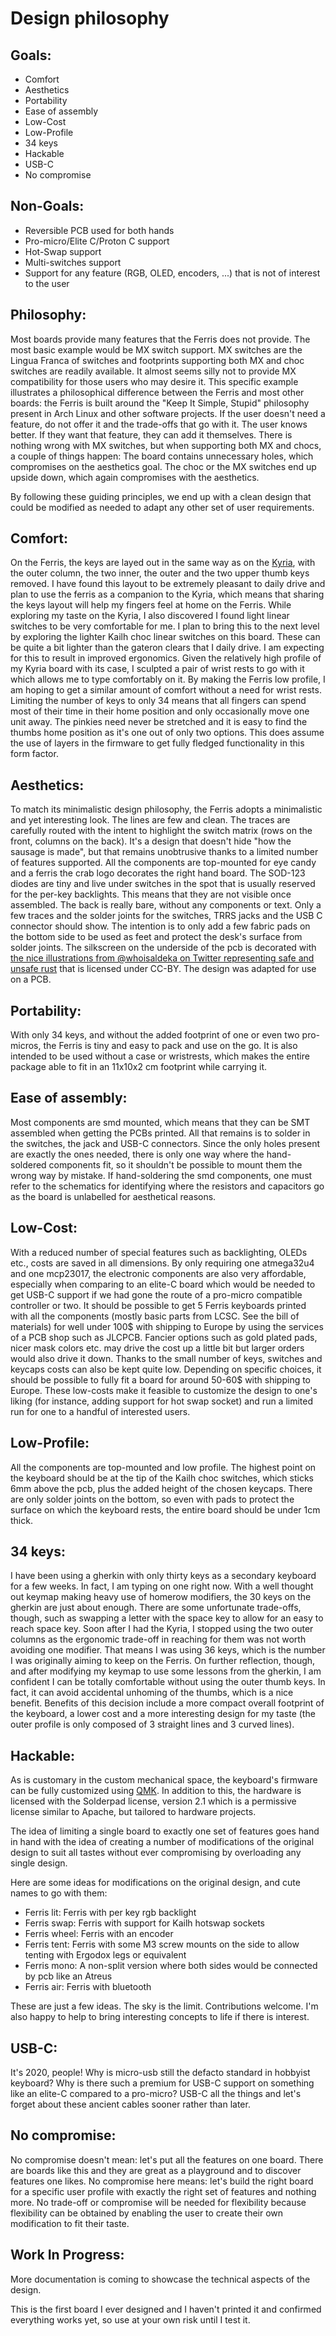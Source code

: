 Design philosophy
=================

Goals:
------
* Comfort
* Aesthetics
* Portability
* Ease of assembly
* Low-Cost
* Low-Profile
* 34 keys
* Hackable
* USB-C
* No compromise

Non-Goals:
----------
* Reversible PCB used for both hands
* Pro-micro/Elite C/Proton C support
* Hot-Swap support
* Multi-switches support
* Support for any feature (RGB, OLED, encoders, ...) that is not of interest to the user

Philosophy:
-----------
Most boards provide many features that the Ferris does not provide. The most basic example would be MX switch support. MX switches are the Lingua Franca of switches and footprints supporting both MX and choc switches are readily available. It almost seems silly not to provide MX compatibility for those users who may desire it.
This specific example illustrates a philosophical difference between the Ferris and most other boards: the Ferris is built around the "Keep It Simple, Stupid" philosophy present in Arch Linux and other software projects. If the user doesn't need a feature, do not offer it and the trade-offs that go with it. The user knows better. If they want that feature, they can add it themselves. There is nothing wrong with MX switches, but when supporting both MX and chocs, a couple of things happen: The board contains unnecessary holes, which compromises on the aesthetics goal. The choc or the MX switches end up upside down, which again compromises with the aesthetics.

By following these guiding principles, we end up with a clean design that could be modified as needed to adapt any other set of user requirements.

Comfort:
--------
On the Ferris, the keys are layed out in the same way as on the [Kyria](https://splitkb.com/products/kyria-pcb-kit), with the outer column, the two inner, the outer and the two upper thumb keys removed. I have found this layout to be extremely pleasant to daily drive and plan to use the ferris as a companion to the Kyria, which means that sharing the keys layout will help my fingers feel at home on the Ferris.
While exploring my taste on the Kyria, I also discovered I found light linear switches to be very comfortable for me. I plan to bring this to the next level by exploring the lighter Kailh choc linear switches on this board. These can be quite a bit lighter than the gateron clears that I daily drive. I am expecting for this to result in improved ergonomics.
Given the relatively high profile of my Kyria board with its case, I sculpted a pair of wrist rests to go with it which allows me to type comfortably on it. By making the Ferris low profile, I am hoping to get a similar amount of comfort without a need for wrist rests.
Limiting the number of keys to only 34 means that all fingers can spend most of their time in their home position and only occasionally move one unit away. The pinkies need never be stretched and it is easy to find the thumbs home position as it's one out of only two options. This does assume the use of layers in the firmware to get fully fledged functionality in this form factor.

Aesthetics:
-----------
To match its minimalistic design philosophy, the Ferris adopts a minimalistic and yet interesting look.
The lines are few and clean. The traces are carefully routed with the intent to highlight the switch matrix (rows on the front, columns on the back). It's a design that doesn't hide "how the sausage is made", but that remains unobtrusive thanks to a limited number of features supported.
All the components are top-mounted for eye candy and a ferris the crab logo decorates the right hand board.
The SOD-123 diodes are tiny and live under switches in the spot that is usually reserved for the per-key backlights. This means that they are not visible once assembled.
The back is really bare, without any components or text. Only a few traces and the solder joints for the switches, TRRS jacks and the USB C connector should show. The intention is to only add a few fabric pads on the bottom side to be used as feet and protect the desk's surface from solder joints.
The silkscreen on the underside of the pcb is decorated with [the nice illustrations from @whoisaldeka on Twitter representing safe and unsafe rust](https://twitter.com/whoisaldeka/status/674465785557860353) that is licensed under CC-BY. The design was adapted for use on a PCB.

Portability:
------------
With only 34 keys, and without the added footprint of one or even two pro-micros, the Ferris is tiny and easy to pack and use on the go. It is also intended to be used without a case or wristrests, which makes the entire package able to fit in an 11x10x2 cm footprint while carrying it.

Ease of assembly:
-----------------
Most components are smd mounted, which means that they can be SMT assembled when getting the PCBs printed. All that remains is to solder in the switches, the jack and USB-C connectors.
Since the only holes present are exactly the ones needed, there is only one way where the hand-soldered components fit, so it shouldn't be possible to mount them the wrong way by mistake.
If hand-soldering the smd components, one must refer to the schematics for identifying where the resistors and capacitors go as the board is unlabelled for aesthetical reasons.

Low-Cost:
---------
With a reduced number of special features such as backlighting, OLEDs etc., costs are saved in all dimensions. By only requiring one atmega32u4 and one mcp23017, the electronic components are also very affordable, especially when comparing to an elite-C board which would be needed to get USB-C support if we had gone the route of a pro-micro compatible controller or two.
It should be possible to get 5 Ferris keyboards printed with all the components (mostly basic parts from LCSC. See the bill of materials) for well under 100$ with shipping to Europe by using the services of a PCB shop such as JLCPCB. Fancier options such as gold plated pads, nicer mask colors etc. may drive the cost up a little bit but larger orders would also drive it down.
Thanks to the small number of keys, switches and keycaps costs can also be kept quite low. Depending on specific choices, it should be possible to fully fit a board for around 50-60$ with shipping to Europe.
These low-costs make it feasible to customize the design to one's liking (for instance, adding support for hot swap socket) and run a limited run for one to a handful of interested users.

Low-Profile:
------------
All the components are top-mounted and low profile. The highest point on the keyboard should be at the tip of the Kailh choc switches, which sticks 6mm above the pcb, plus the added height of the chosen keycaps.
There are only solder joints on the bottom, so even with pads to protect the surface on which the keyboard rests, the entire board should be under 1cm thick.

34 keys:
--------
I have been using a gherkin with only thirty keys as a secondary keyboard for a few weeks. In fact, I am typing on one right now. With a well thought out keymap making heavy use of homerow modifiers, the 30 keys on the gherkin are just about enough. There are some unfortunate trade-offs, though, such as swapping a letter with the space key to allow for an easy to reach space key. Soon after I had the Kyria, I stopped using the two outer columns as the ergonomic trade-off in reaching for them was not worth avoiding one modifier. That means I was using 36 keys, which is the number I was originally aiming to keep on the Ferris. On further reflection, though, and after modifying my keymap to use some lessons from the gherkin, I am confident I can be totally comfortable without using the outer thumb keys. In fact, it can avoid accidental unhoming of the thumbs, which is a nice benefit. Benefits of this decision include a more compact overall footprint of the keyboard, a lower cost and a more interesting design for my taste (the outer profile is only composed of 3 straight lines and 3 curved lines).

Hackable:
---------
As is customary in the custom mechanical space, the keyboard's firmware can be fully customized using [QMK](https://github.com/qmk/qmk_firmware).
In addition to this, the hardware is licensed with the Solderpad license, version 2.1 which is a permissive license similar to Apache, but tailored to hardware projects.

The idea of limiting a single board to exactly one set of features goes hand in hand with the idea of creating a number of modifications of the original design to suit all tastes without ever compromising by overloading any single design.

Here are some ideas for modifications on the original design, and cute names to go with them:
* Ferris lit: Ferris with per key rgb backlight
* Ferris swap: Ferris with support for Kailh hotswap sockets
* Ferris wheel: Ferris with an encoder
* Ferris tent: Ferris with some M3 screw mounts on the side to allow tenting with Ergodox legs or equivalent
* Ferris mono: A non-split version where both sides would be connected by pcb like an Atreus
* Ferris air: Ferris with bluetooth

These are just a few ideas. The sky is the limit. Contributions welcome. I'm also happy to help to bring interesting concepts to life if there is interest.

USB-C:
------
It's 2020, people! Why is micro-usb still the defacto standard in hobbyist keyboard? Why is there such a premium for USB-C support on something like an elite-C compared to a pro-micro? USB-C all the things and let's forget about these ancient cables sooner rather than later.

No compromise:
--------------
No compromise doesn't mean: let's put all the features on one board. There are boards like this and they are great as a playground and to discover features one likes. No compromise here means: let's build the right board for a specific user profile with exactly the right set of features and nothing more. No trade-off or compromise will be needed for flexibility because flexibility can be obtained by enabling the user to create their own modification to fit their taste.

Work In Progress:
-----------------
More documentation is coming to showcase the technical aspects of the design.

This is the first board I ever designed and I haven't printed it and confirmed everything works yet, so use at your own risk until I test it.
